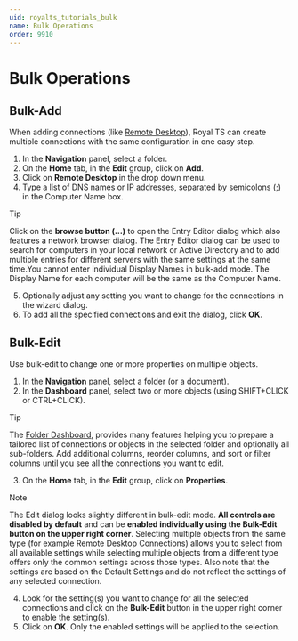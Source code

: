 ```yaml
---
uid: royalts_tutorials_bulk
name: Bulk Operations
order: 9910
---
```


# Bulk Operations

## Bulk-Add
When adding connections (like [Remote Desktop](xref:royalts_reference_connections_rdp)), Royal TS can create multiple connections with the same configuration in one easy step.
1.  In the **Navigation** panel, select a folder.
2.  On the **Home** tab, in the **Edit** group, click on **Add**.
3.  Click on **Remote Desktop** in the drop down menu.
4.  Type a list of DNS names or IP addresses, separated by semicolons (;) in the Computer Name box.

> [!Tip]
> Click on the **browse button (...)** to open the Entry Editor dialog which also features a network browser dialog. The Entry Editor dialog can be used to search for computers in your local network or Active Directory and to add multiple entries for different servers with the same settings at the same time.You cannot enter individual Display Names in bulk-add mode. The Display Name for each computer will be the same as the Computer Name.

5.  Optionally adjust any setting you want to change for the connections in the wizard dialog.
6.  To add all the specified connections and exit the dialog, click **OK**.

## Bulk-Edit
Use bulk-edit to change one or more properties on multiple objects.
1.  In the **Navigation** panel, select a folder (or a document).
2.  In the **Dashboard** panel, select two or more objects (using SHIFT+CLICK or CTRL+CLICK).

> [!Tip]
> The [Folder Dashboard](xref:royalts_ui_panels#-dashboard), provides many features helping you to prepare a tailored list of connections or objects in the selected folder and optionally all sub-folders. Add additional columns, reorder columns, and sort or filter columns until you see all the connections you want to edit.

3.  On the **Home** tab, in the **Edit** group, click on **Properties**.

> [!Note]
> The Edit dialog looks slightly different in bulk-edit mode. **All controls are disabled by default** and can be **enabled individually using the Bulk-Edit button on the upper right corner**. Selecting multiple objects from the same type (for example Remote Desktop Connections) allows you to select from all available settings while selecting multiple objects from a different type offers only the common settings across those types. Also note that the settings are based on the Default Settings and do not reflect the settings of any selected connection.

4.  Look for the setting(s) you want to change for all the selected connections and click on the **Bulk-Edit** button in the upper right corner to enable the setting(s).
5.  Click on **OK**. Only the enabled settings will be applied to the selection.